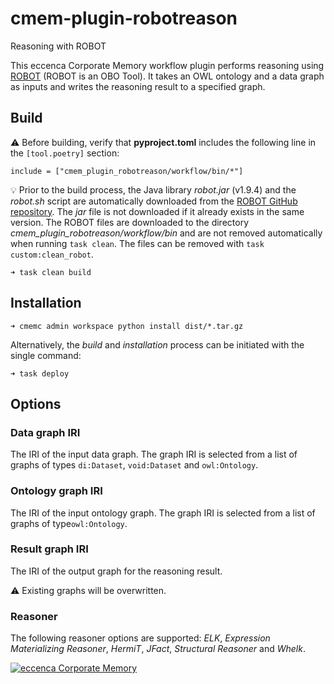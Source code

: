 # cmem-plugin-robotreason

Reasoning with ROBOT

This eccenca Corporate Memory workflow plugin performs reasoning using [ROBOT](http://robot.obolibrary.org/) (ROBOT is
an OBO Tool). It takes an OWL ontology and a data  graph as inputs and writes the reasoning result to a specified graph.

## Build

:warning: Before building, verify that **pyproject.toml** includes the following line in the `[tool.poetry]` section:
```
include = ["cmem_plugin_robotreason/workflow/bin/*"]
```


:bulb: Prior to the build process, the Java library _robot.jar_ (v1.9.4) and the _robot.sh_ script are automatically
downloaded from the [ROBOT GitHub repository](https://github.com/ontodev/robot). The _jar_ file is not downloaded if it
already exists in the same version. The ROBOT files are downloaded to the directory 
_cmem_plugin_robotreason/workflow/bin_ and are not removed automatically when running `task clean`. The files can be
removed with `task custom:clean_robot`.

```
➜ task clean build
```

## Installation

```
➜ cmemc admin workspace python install dist/*.tar.gz
```

Alternatively, the _build_ and _installation_ process can be initiated with the single command:

```
➜ task deploy
```

## Options

### Data graph IRI

The IRI of the input data graph. The graph IRI is selected from a list of graphs of types `di:Dataset`, `void:Dataset`
and `owl:Ontology`.

### Ontology graph IRI

The IRI of the input ontology graph. The graph IRI is selected from a list of graphs of type`owl:Ontology`.

### Result graph IRI

The IRI of the output graph for the reasoning result.

:warning: Existing graphs will be overwritten.


### Reasoner

The following reasoner options are supported: _ELK_, _Expression Materializing Reasoner_, _HermiT_, _JFact_, _Structural
Reasoner_ and _Whelk_.



[![eccenca Corporate Memory](https://img.shields.io/badge/eccenca-Corporate%20Memory-orange)](https://documentation.eccenca.com)   
